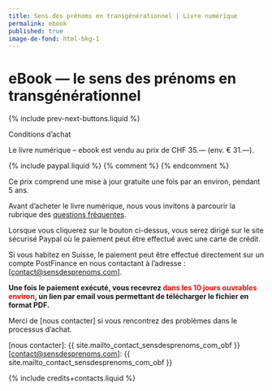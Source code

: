 ```yaml
---
title: Sens des prénoms en transgénérationnel | Livre numérique
permalink: ebook
published: true
image-de-fond: html-bkg-1
---
```


# eBook — le sens des prénoms en transgénérationnel

{% include prev-next-buttons.liquid %}

Conditions d’achat

Le livre numérique – ebook est vendu au prix de CHF 35.— (env. € 31.—).

{% include paypal.liquid %}
{% comment %}
{% endcomment %}

Ce prix comprend une mise à jour gratuite une fois par an environ, pendant 5 ans.

Avant d’acheter le livre numérique, nous vous invitons à parcourir la rubrique des [questions fréquentes].

Lorsque vous cliquerez sur le bouton ci-dessus, vous serez dirigé sur le site sécurisé Paypal où le paiement peut être effectué avec une carte de crédit.

Si vous habitez en Suisse, le paiement peut être effectué directement sur un compte PostFinance en nous contactant à l’adresse : [contact@sensdesprenoms.com].

**Une fois le paiement exécuté, vous recevrez <span style="color:red">dans les 10 jours ouvrables environ</span>, un lien par email vous permettant de télécharger le fichier en format PDF.**

Merci de [nous contacter] si vous rencontrez des problèmes dans le processus d’achat.

[questions fréquentes]: ./f-a-q
[nous contacter]: {{ site.mailto_contact_sensdesprenoms_com_obf }}
[contact@sensdesprenoms.com]: {{ site.mailto_contact_sensdesprenoms_com_obf }}

{% include credits+contacts.liquid %}
